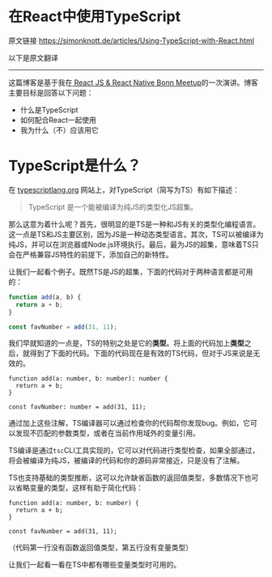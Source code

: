 # 在React中使用TypeScript

原文链接 https://simonknott.de/articles/Using-TypeScript-with-React.html

以下是原文翻译

----

这篇博客是基于我在[ React JS & React Native Bonn Meetup](https://www.meetup.com/React-JS-React-Native-Bonn-Meetup/events/262193621/)的一次演讲。博客主要目标是回答以下问题：

- 什么是TypeScript
- 如何配合React一起使用
- 我为什么（不）应该用它

# TypeScript是什么？

在 [typescriptlang.org](https://typescriptlang.org/) 网站上，对TypeScript（简写为TS）有如下描述：

>TypeScript 是一个能被编译为纯JS的类型化JS超集。

那么这意为着什么呢？首先，很明显的是TS是一种和JS有关的类型化编程语言。这一点是TS和JS主要区别，因为JS是一种动态类型语言。其次，TS可以被编译为纯JS，并可以在浏览器或Node.js环境执行。最后，最为JS的超集，意味着TS只会在严格兼容JS特性的前提下，添加自己的新特性。

让我们一起看个例子。既然TS是JS的超集，下面的代码对于两种语言都是可用的：

```js
function add(a, b) {
  return a + b;
}

const favNumber = add(31, 11);
```

我们早就知道的一点是，TS的特别之处是它的**类型**。将上面的代码加上**类型**之后，就得到了下面的代码。下面的代码现在是有效的TS代码，但对于JS来说是无效的。

```tsx
function add(a: number, b: number): number {
  return a + b;
}

const favNumber: number = add(31, 11);
```

通过加上这些注解，TS编译器可以通过检查你的代码帮你发现bug。例如，它可以发现不匹配的参数类型，或者在当前作用域外的变量引用。

TS编译是通过`tsc`CLI工具实现的，它可以对代码进行类型检查，如果全部通过，将会被编译为纯JS，被编译的代码和你的源码非常接近，只是没有了注解。

TS也支持基础的类型推断，这可以允许缺省函数的返回值类型，多数情况下也可以省略变量的类型，这样有助于简化代码：

```tsx
function add(a: number, b: number) {
  return a + b;
}

const favNumber = add(31, 11);
```

（代码第一行没有函数返回值类型，第五行没有变量类型）



让我们一起看一看在TS中都有哪些变量类型时可用的。








